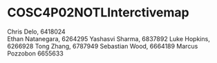 # COSC4P02NOTLInterctivemap
Chris Delo, 6418024<br />
Ethan Natanegara, 6264295
Yashasvi Sharma, 6837892
Luke Hopkins, 6266928
Tong Zhang, 6787949
Sebastian Wood, 6664189
Marcus Pozzobon 6655633
